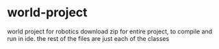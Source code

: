 # world-project
world project for robotics
download zip for entire project, to compile and run in ide.
the rest of the files are just each of the classes
